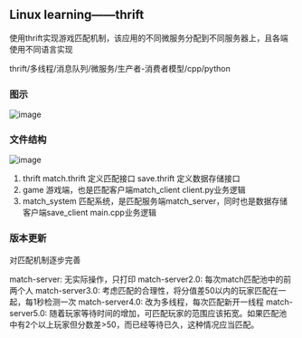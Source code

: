 ## Linux learning——thrift

使用thrift实现游戏匹配机制，该应用的不同微服务分配到不同服务器上，且各端使用不同语言实现

thrift/多线程/消息队列/微服务/生产者-消费者模型/cpp/python


### 图示

![image](https://user-images.githubusercontent.com/49400104/160067216-43f7e998-4aed-45d8-9b88-89cb23338406.png)


###  文件结构

![image](https://user-images.githubusercontent.com/49400104/160064729-3a5398ea-7107-4d15-9e84-ef867f40f0ca.png)

1. thrift
  match.thrift 定义匹配接口
  save.thrift 定义数据存储接口
2. game
  游戏端，也是匹配客户端match_client
  client.py业务逻辑
3. match_system
  匹配系统，是匹配服务端match_server，同时也是数据存储客户端save_client
  main.cpp业务逻辑
  
 ### 版本更新
 对匹配机制逐步完善
 
 match-server: 无实际操作，只打印
 match-server2.0: 每次match匹配池中的前两个人
 match-server3.0: 考虑匹配的合理性，将分值差50以内的玩家匹配在一起，每1秒检测一次
 match-server4.0: 改为多线程，每次匹配新开一线程
 match-server5.0: 随着玩家等待时间的增加，可匹配玩家的范围应该拓宽。如果匹配池中有2个以上玩家但分数差>50，而已经等待已久，这种情况应当匹配。
 
